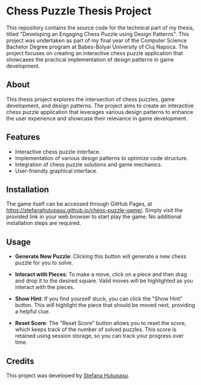 # Chess Puzzle Thesis Project

This repository contains the source code for the technical part of my thesis, titled "Developing an Engaging Chess Puzzle using Design Patterns". This project was undertaken as part of my final year of the Computer Science Bachelor Degree program at Babes-Bolyai University of Cluj Napoca. The project focuses on creating an interactive chess puzzle application that showcases the practical implementation of design patterns in game development.

## About

This thesis project explores the intersection of chess puzzles, game development, and design patterns. The project aims to create an interactive chess puzzle application that leverages various design patterns to enhance the user experience and showcase their relevance in game development.

## Features

- Interactive chess puzzle interface.
- Implementation of various design patterns to optimize code structure.
- Integration of chess puzzle solutions and game mechanics.
- User-friendly graphical interface.

## Installation

The game itself can be accessed through GitHub Pages, at https://stefanahutupasu.github.io/chess-puzzle-game/. Simply visit the provided link in your web browser to start play the game. No additional installation steps are required.

## Usage

- **Generate New Puzzle**: Clicking this button will generate a new chess puzzle for you to solve.

- **Interact with Pieces**: To make a move, click on a piece and then drag and drop it to the desired square. Valid moves will be highlighted as you interact with the pieces.

- **Show Hint**: If you find yourself stuck, you can click the "Show Hint" button. This will highlight the piece that should be moved next, providing a helpful clue.

- **Reset Score**: The "Reset Score" button allows you to reset the score, which keeps track of the number of solved puzzles. This score is retained using session storage, so you can track your progress over time.


## Credits

This project was developed by [Stefana Hutupasu](https://github.com/stefanahutupasu).


